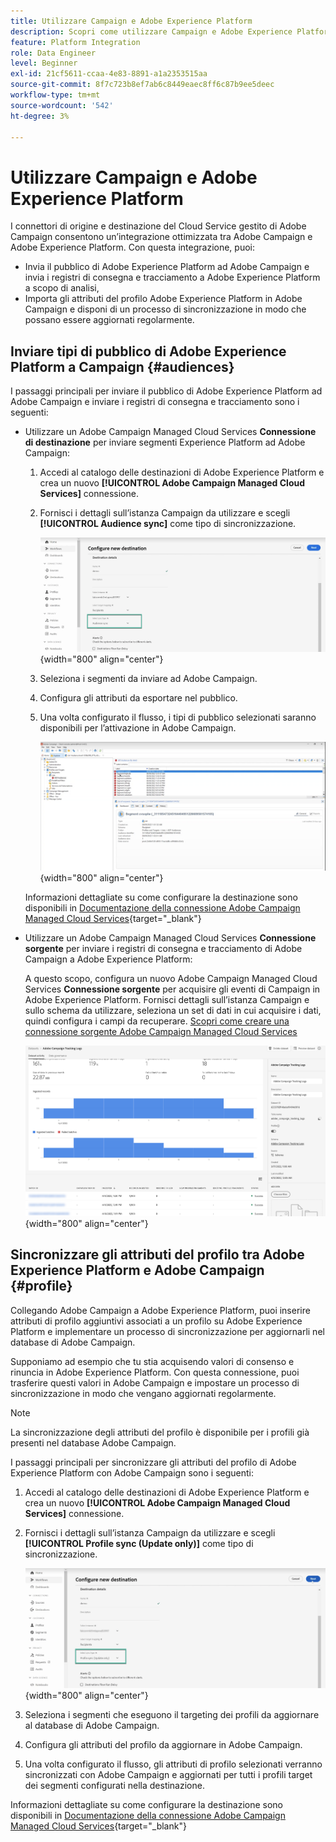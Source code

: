 ```yaml
---
title: Utilizzare Campaign e Adobe Experience Platform
description: Scopri come utilizzare Campaign e Adobe Experience Platform
feature: Platform Integration
role: Data Engineer
level: Beginner
exl-id: 21cf5611-ccaa-4e83-8891-a1a2353515aa
source-git-commit: 8f7c723b8ef7ab6c8449eaec8ff6c87b9ee5deec
workflow-type: tm+mt
source-wordcount: '542'
ht-degree: 3%

---
```


# Utilizzare Campaign e Adobe Experience Platform

I connettori di origine e destinazione del Cloud Service gestito di Adobe Campaign consentono un’integrazione ottimizzata tra Adobe Campaign e Adobe Experience Platform. Con questa integrazione, puoi:

* Invia il pubblico di Adobe Experience Platform ad Adobe Campaign e invia i registri di consegna e tracciamento a Adobe Experience Platform a scopo di analisi,
* Importa gli attributi del profilo Adobe Experience Platform in Adobe Campaign e disponi di un processo di sincronizzazione in modo che possano essere aggiornati regolarmente.

## Inviare tipi di pubblico di Adobe Experience Platform a Campaign {#audiences}

I passaggi principali per inviare il pubblico di Adobe Experience Platform ad Adobe Campaign e inviare i registri di consegna e tracciamento sono i seguenti:

* Utilizzare un Adobe Campaign Managed Cloud Services **Connessione di destinazione** per inviare segmenti Experience Platform ad Adobe Campaign:

   1. Accedi al catalogo delle destinazioni di Adobe Experience Platform e crea un nuovo **[!UICONTROL Adobe Campaign Managed Cloud Services]** connessione.
   1. Fornisci i dettagli sull’istanza Campaign da utilizzare e scegli **[!UICONTROL Audience sync]** come tipo di sincronizzazione.

      ![](assets/aep-audience-sync.png){width="800" align="center"}

   1. Seleziona i segmenti da inviare ad Adobe Campaign.
   1. Configura gli attributi da esportare nel pubblico.
   1. Una volta configurato il flusso, i tipi di pubblico selezionati saranno disponibili per l’attivazione in Adobe Campaign.

      ![](assets/aep-destination.png){width="800" align="center"}

  Informazioni dettagliate su come configurare la destinazione sono disponibili in [Documentazione della connessione Adobe Campaign Managed Cloud Services](https://www.adobe.com/go/destinations-adobe-campaign-managed-cloud-services-en){target="_blank"}

* Utilizzare un Adobe Campaign Managed Cloud Services **Connessione sorgente** per inviare i registri di consegna e tracciamento di Adobe Campaign a Adobe Experience Platform:

  A questo scopo, configura un nuovo Adobe Campaign Managed Cloud Services **Connessione sorgente** per acquisire gli eventi di Campaign in Adobe Experience Platform. Fornisci dettagli sull’istanza Campaign e sullo schema da utilizzare, seleziona un set di dati in cui acquisire i dati, quindi configura i campi da recuperare. [Scopri come creare una connessione sorgente Adobe Campaign Managed Cloud Services](https://www.adobe.com/go/sources-campaign-ui-en)

  ![](assets/aep-logs.png){width="800" align="center"}

## Sincronizzare gli attributi del profilo tra Adobe Experience Platform e Adobe Campaign {#profile}

Collegando Adobe Campaign a Adobe Experience Platform, puoi inserire attributi di profilo aggiuntivi associati a un profilo su Adobe Experience Platform e implementare un processo di sincronizzazione per aggiornarli nel database di Adobe Campaign.

Supponiamo ad esempio che tu stia acquisendo valori di consenso e rinuncia in Adobe Experience Platform. Con questa connessione, puoi trasferire questi valori in Adobe Campaign e impostare un processo di sincronizzazione in modo che vengano aggiornati regolarmente.

>[!NOTE]
>
>La sincronizzazione degli attributi del profilo è disponibile per i profili già presenti nel database Adobe Campaign.

I passaggi principali per sincronizzare gli attributi del profilo di Adobe Experience Platform con Adobe Campaign sono i seguenti:

1. Accedi al catalogo delle destinazioni di Adobe Experience Platform e crea un nuovo **[!UICONTROL Adobe Campaign Managed Cloud Services]** connessione.
1. Fornisci i dettagli sull’istanza Campaign da utilizzare e scegli **[!UICONTROL Profile sync (Update only)]** come tipo di sincronizzazione.

   ![](assets/aep-profile-sync.png){width="800" align="center"}

1. Seleziona i segmenti che eseguono il targeting dei profili da aggiornare al database di Adobe Campaign.
1. Configura gli attributi del profilo da aggiornare in Adobe Campaign.
1. Una volta configurato il flusso, gli attributi di profilo selezionati verranno sincronizzati con Adobe Campaign e aggiornati per tutti i profili target dei segmenti configurati nella destinazione.

Informazioni dettagliate su come configurare la destinazione sono disponibili in [Documentazione della connessione Adobe Campaign Managed Cloud Services](https://www.adobe.com/go/destinations-adobe-campaign-managed-cloud-services-en){target="_blank"}